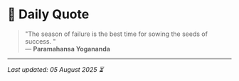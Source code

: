 # 📜 Daily Quote

> "The season of failure is the best time for sowing the seeds of success. "  
> — **Paramahansa Yogananda**

---

_Last updated: 05 August 2025 ⏳_
